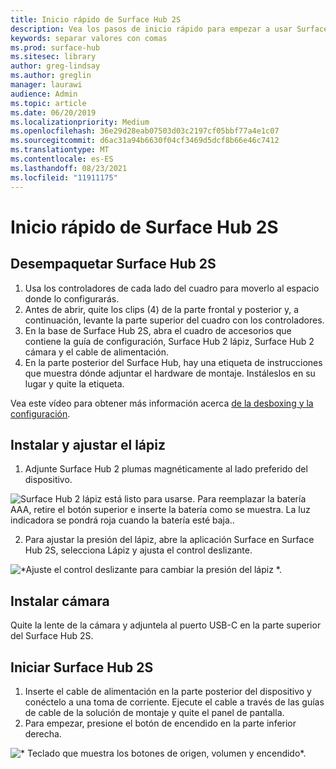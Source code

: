```yaml
---
title: Inicio rápido de Surface Hub 2S
description: Vea los pasos de inicio rápido para empezar a usar Surface Hub 2S.
keywords: separar valores con comas
ms.prod: surface-hub
ms.sitesec: library
author: greg-lindsay
ms.author: greglin
manager: laurawi
audience: Admin
ms.topic: article
ms.date: 06/20/2019
ms.localizationpriority: Medium
ms.openlocfilehash: 36e29d28eab07503d03c2197cf05bbf77a4e1c07
ms.sourcegitcommit: d6ac31a94b6630f04cf3469d5dcf8b66e46c7412
ms.translationtype: MT
ms.contentlocale: es-ES
ms.lasthandoff: 08/23/2021
ms.locfileid: "11911175"
---
```

# <a name="surface-hub-2s-quick-start"></a>Inicio rápido de Surface Hub 2S

## <a name="unpack-surface-hub-2s"></a>Desempaquetar Surface Hub 2S

1. Usa los controladores de cada lado del cuadro para moverlo al espacio donde lo configurarás.
2. Antes de abrir, quite los clips (4) de la parte frontal y posterior y, a continuación, levante la parte superior del cuadro con los controladores.
3. En la base de Surface Hub 2S, abra el cuadro de accesorios que contiene la guía de configuración, Surface Hub 2 lápiz, Surface Hub 2 cámara y el cable de alimentación.
4. En la parte posterior del Surface Hub, hay una etiqueta de instrucciones que muestra dónde adjuntar el hardware de montaje. Instáleslos en su lugar y quite la etiqueta.

Vea este vídeo para obtener más información acerca [de la desboxing y la configuración](https://youtu.be/fCrxdNXvru4).

## <a name="install-and-adjust-pen"></a>Instalar y ajustar el lápiz

1. Adjunte Surface Hub 2 plumas magnéticamente al lado preferido del dispositivo.

![*Surface Hub 2 lápiz está listo para usarse. Para reemplazar la batería AAA, retire el botón superior e inserte la batería como se muestra. La luz indicadora se pondrá roja cuando la batería esté baja.*.](images/sh2-pen.png) <br>

2. Para ajustar la presión del lápiz, abre la aplicación Surface en Surface Hub 2S, selecciona Lápiz y ajusta el control deslizante.

![*Ajuste el control deslizante para cambiar la presión del lápiz *.](images/sh2-pen-pressure.png) <br>

## <a name="install-camera"></a>Instalar cámara

Quite la lente de la cámara y adjuntela al puerto USB-C en la parte superior del Surface Hub 2S.

## <a name="start-surface-hub-2s"></a>Iniciar Surface Hub 2S

1. Inserte el cable de alimentación en la parte posterior del dispositivo y conéctelo a una toma de corriente. Ejecute el cable a través de las guías de cable de la solución de montaje y quite el panel de pantalla.
2. Para empezar, presione el botón de encendido en la parte inferior derecha.

![* Teclado que muestra los botones de origen, volumen y encendido*.](images/sh2-keypad.png) <br>

